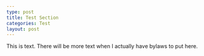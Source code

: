 ```yaml
---
type: post
title: Test Section
categories: Test
layout: post
---
```


This is text. There will be more text when I actually have bylaws to put here.

